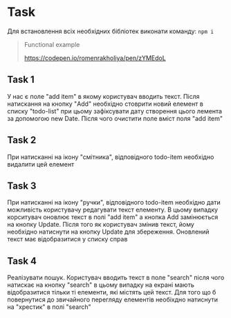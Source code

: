 # Task

Для встановлення всіх необхідних бібліотек виконати команду: `npm i`

> Functional example
>
> https://codepen.io/romenrakholiya/pen/zYMEdoL

## Task 1

У нас є поле "add item" в якому користувач вводить текст. Після натискання на кнопку "Add" необхідно стоврити новий елемент в списку "todo-list" при цьому зафіксувати дату створення цього лемента за допомогою new Date. Після чого очистити поле вміст поля "add item"

## Task 2

При натисканні на ікону "смітника", відповідного todo-item необхідно видалити цей елемент

## Task 3

При натисканні на ікону "ручки", відповідного todo-item необхідно дати можливість користувачу редагувати текст елементу. В цьому випадку корситувач оновлює текст в полі "add item" а кнопка Add замінюється на кнопку Update. Після того як користувач змінив текст, йому необхідно натиснути на кнопку Update для збереження. Оновлений текст має відобразитися у списку справ

## Task 4

Реалізувати пошук. Користувач вводить текст в поле "search" після чого натискає на кнопку "search" в цьому випадку на екрані мають відобразитися тільки ті елементи, які містять цей текст. Для того що б повернутися до звичайного перегляду елементів необіхдно натиснути на "хрестик" в полі "search"